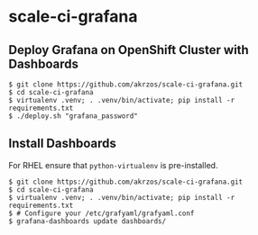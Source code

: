 # scale-ci-grafana

## Deploy Grafana on OpenShift Cluster with Dashboards

```
$ git clone https://github.com/akrzos/scale-ci-grafana.git
$ cd scale-ci-grafana
$ virtualenv .venv; . .venv/bin/activate; pip install -r requirements.txt
$ ./deploy.sh "grafana_password"
```

## Install Dashboards

For RHEL ensure that `python-virtualenv` is pre-installed.

```
$ git clone https://github.com/akrzos/scale-ci-grafana.git
$ cd scale-ci-grafana
$ virtualenv .venv; . .venv/bin/activate; pip install -r requirements.txt
$ # Configure your /etc/grafyaml/grafyaml.conf
$ grafana-dashboards update dashboards/
```

